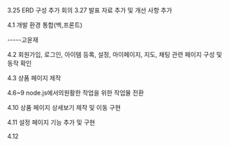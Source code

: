 

3.25 ERD 구성 추가 회의
3.27 발표 자료 추가 및 개선 사항 추가

4.1 개발 환경 통합(백,프론트)

-----고윤재

4.2 회원가입, 로그인, 아이템 등록, 설정, 마이페이지, 지도, 채팅 관련 페이지 구성 및 동작 확인

4.3 상품 페이지 제작  

4.6~9 node.js에서의원활한 작업을 위한 작업물 전환

4.10  상품 페이지 상세보기 제작 및 이동 구현

4.11 설정 페이지 기능 추가 및 구현

4.12 


